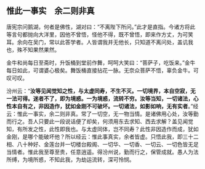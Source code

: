 ## 惟此一事实　余二则非真

唐宪宗问鹅湖，何者是佛性，湖对曰：“不离陛下所问。”此才是直指。今诸方将此等言句都抛向大洋里，因他不曾悟，怪他不得，既不曾悟，即来作方丈，为可笑耳。余向在吴门，常以此答学者。人皆谓我并无他长，只知道不离问处，盖讥我也，殊不知果然果然。

金牛和尚每日至斋时，升饭桶到堂前作舞，呵呵大笑曰：“菩萨子，吃饭来。”金牛每日如此，可谓婆心极矣。舞饭桶直接拈花一脉。无奈众菩萨不悟，辜负金牛。可叹可叹。

汾州云：“**汝等见闻觉知之性，与太虚同寿，不生不灭。一切境界，本自空寂，无一法可得。迷者不了，即为境惑。一为境惑，流转不穷。汝等当知，一切诸法，心性本自有之，非因造作，犹如金刚不可破坏。一切诸法，如影如响，无有实者**。”经云：惟此一事实，余二则非真。常了一切空，无一物当情。是诸佛用心处，汝等勤而行之。吾人只要此一段说话便了却矣，何须用东去求知、西去求解？盖见闻觉知，有所发之性，此性即我也。与太虚同体，岂不同寿？此性非因造作而成，犹如金刚，是哪个能破坏他？所以经云：惟此事真实，余者皆虚。只悟此我，即三十二相、八十种好、金莲台并一切楼台殿阁、一切华、一切香、一切云、一切色皆无足当情者。惟此我至尊至贵，任意逍遥。得汾州说，勤而行之，保管成就。愚人为法所缚，为境所惑，不知此我，为劫运流转，深可怜悯。
